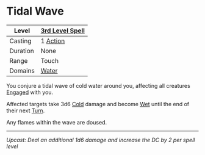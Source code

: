 # Tidal Wave

| Level    | [3rd Level Spell](3rd%20Level%20Spells.md)                            |
| -------- | --------------------------------------------------------------------- |
| Casting  | 1 [Action](../../../../Game%20Procedures/Core%20Procedures/Action.md) |
| Duration | None                                                                  |
| Range    | Touch                                                                 |
| Domains  | [Water](../../Spell%20Domains/Water.md)                               |

You conjure a tidal wave of cold water around you, affecting all creatures [Engaged](../../../../Game%20Procedures/Conditions/Engaged.md) with you.

Affected targets take 3d6 [Cold](../../../../Game%20Procedures/Combat/Damage%20Types/Cold.md) damage and become [Wet](../../../../Game%20Procedures/Conditions/Wet.md) until the end of their next [Turn](../../../../Game%20Procedures/Core%20Procedures/Turn.md).

Any flames within the wave are doused.

---
*Upcast: Deal an additional 1d6 damage and increase the DC by 2 per spell level*
